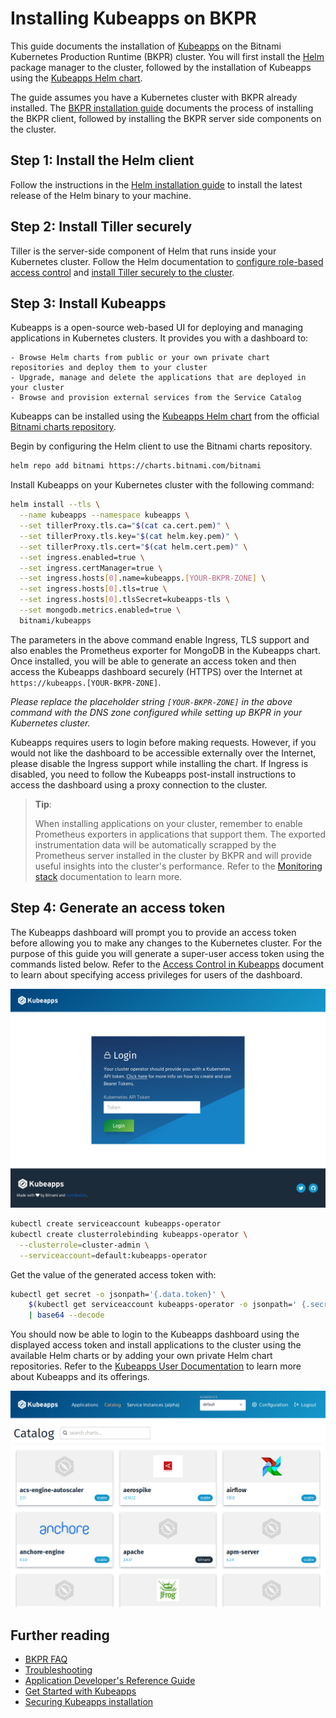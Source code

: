 # Installing Kubeapps on BKPR

This guide documents the installation of [Kubeapps](https://kubeapps.com/) on the Bitnami Kubernetes Production Runtime (BKPR) cluster. You will first install the [Helm](https://www.helm.sh/) package manager to the cluster, followed by the installation of Kubeapps using the [Kubeapps Helm chart](https://hub.kubeapps.com/charts/bitnami/kubeapps).

The guide assumes you have a Kubernetes cluster with BKPR already installed. The [BKPR installation guide](install.md) documents the process of installing the BKPR client, followed by installing the BKPR server side components on the cluster.

## Step 1: Install the Helm client

Follow the instructions in the [Helm installation guide](https://docs.helm.sh/using_helm/#installing-the-helm-client) to install the latest release of the Helm binary to your machine.

## Step 2: Install Tiller securely

Tiller is the server-side component of Helm that runs inside your Kubernetes cluster. Follow the Helm documentation to [configure role-based access control](https://docs.helm.sh/using_helm/#role-based-access-control) and [install Tiller securely to the cluster](https://docs.helm.sh/using_helm/#using-ssl-between-helm-and-tiller).

## Step 3: Install Kubeapps

Kubeapps is a open-source web-based UI for deploying and managing applications in Kubernetes clusters. It provides you with a dashboard to:

    - Browse Helm charts from public or your own private chart repositories and deploy them to your cluster
    - Upgrade, manage and delete the applications that are deployed in your cluster
    - Browse and provision external services from the Service Catalog

Kubeapps can be installed using the [Kubeapps Helm chart](https://hub.kubeapps.com/charts/bitnami/kubeapps) from the official [Bitnami charts repository](https://github.com/bitnami/charts).

Begin by configuring the Helm client to use the Bitnami charts repository.

```bash
helm repo add bitnami https://charts.bitnami.com/bitnami
```

Install Kubeapps on your Kubernetes cluster with the following command:

```bash
helm install --tls \
  --name kubeapps --namespace kubeapps \
  --set tillerProxy.tls.ca="$(cat ca.cert.pem)" \
  --set tillerProxy.tls.key="$(cat helm.key.pem)" \
  --set tillerProxy.tls.cert="$(cat helm.cert.pem)" \
  --set ingress.enabled=true \
  --set ingress.certManager=true \
  --set ingress.hosts[0].name=kubeapps.[YOUR-BKPR-ZONE] \
  --set ingress.hosts[0].tls=true \
  --set ingress.hosts[0].tlsSecret=kubeapps-tls \
  --set mongodb.metrics.enabled=true \
  bitnami/kubeapps
```

The parameters in the above command enable Ingress, TLS support and also enables the Prometheus exporter for MongoDB in the Kubeapps chart. Once installed, you will be able to generate an access token and then access the Kubeapps dashboard securely (HTTPS) over the Internet at `https://kubeapps.[YOUR-BKPR-ZONE]`.

_Please replace the placeholder string `[YOUR-BKPR-ZONE]` in the above command with the DNS zone configured while setting up BKPR in your Kubernetes cluster._

Kubeapps requires users to login before making requests.  However, if you would not like the dashboard to be accessible externally over the Internet, please disable the Ingress support while installing the chart.  If Ingress is disabled, you need to follow the Kubeapps post-install instructions to access the dashboard using a proxy connection to the cluster.

> **Tip**:
>
> When installing applications on your cluster, remember to enable Prometheus exporters in applications that support them. The exported instrumentation data will be automatically scrapped by the Prometheus server installed in the cluster by BKPR and will provide useful insights into the cluster's performance. Refer to the [Monitoring stack](components.md#monitoring-stack) documentation to learn more.

## Step 4: Generate an access token

The Kubeapps dashboard will prompt you to provide an access token before allowing you to make any changes to the Kubernetes cluster. For the purpose of this guide you will generate a super-user access token using the commands listed below. Refer to the [Access Control in Kubeapps](https://github.com/kubeapps/kubeapps/blob/master/docs/user/access-control.md) document to learn about specifying access privileges for users of the dashboard.

![Kubeapps Login](images/kubeapps-login.png)

```bash
kubectl create serviceaccount kubeapps-operator
kubectl create clusterrolebinding kubeapps-operator \
  --clusterrole=cluster-admin \
  --serviceaccount=default:kubeapps-operator
```

Get the value of the generated access token with:

```bash
kubectl get secret -o jsonpath='{.data.token}' \
    $(kubectl get serviceaccount kubeapps-operator -o jsonpath=' {.secrets[].name}') \
    | base64 --decode
```

You should now be able to login to the Kubeapps dashboard using the displayed access token and install applications to the cluster using the available Helm charts or by adding your own private Helm chart repositories. Refer to the [Kubeapps User Documentation](https://github.com/kubeapps/kubeapps/tree/master/docs/user) to learn more about Kubeapps and its offerings.

![Kubeapps Application Catalog](images/kubeapps-app-catalog.png)

## Further reading

- [BKPR FAQ](FAQ.md)
- [Troubleshooting](troubleshooting.md)
- [Application Developer's Reference Guide](application-developers-reference-guide.md)
- [Get Started with Kubeapps](https://github.com/kubeapps/kubeapps/blob/master/docs/user/getting-started.md)
- [Securing Kubeapps installation](https://github.com/kubeapps/kubeapps/blob/master/docs/user/securing-kubeapps.md)
